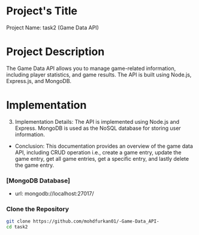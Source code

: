 # Project's Title
Project Name: task2 (Game Data API)

# Project Description
The Game Data API allows you to manage game-related information, including player statistics, and game results. The API is built using Node.js, Express.js, and MongoDB.

# Implementation 

3. Implementation Details:
The API is implemented using Node.js and Express.
MongoDB is used as the NoSQL database for storing user information.


- Conclusion:
This documentation provides an overview of the game data API, including CRUD operation i.e., create a game entry, update the game entry, get all game entries, get a specific entry, and lastly delete the game entry.




### [MongoDB Database]
 
- url: mongodb://localhost:27017/


### Clone the Repository

```bash
git clone https://github.com/mohdfurkan01/-Game-Data_API-
cd task2

